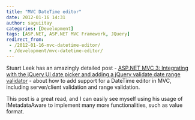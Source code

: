 ```yaml
---
title: "MVC DateTime editor"
date: 2012-01-16 14:31
author: saguiitay
categories: [Development]
tags: [ASP.NET, ASP.NET MVC Framework, JQuery]
redirect_from:
 - /2012-01-16-mvc-datetime-editor/
 - /development/mvc-datetime-editor/
---
```

Stuart Leek has an amazingly detailed post - [ASP.NET MVC 3: Integrating with the jQuery 
UI date picker and adding a jQuery validate date range validator](http://blogs.msdn.com/b/stuartleeks/archive/2011/01/25/asp-net-mvc-3-integrating-with-the-jquery-ui-date-picker-and-adding-a-jquery-validate-date-range-validator.aspx) - 
about how to add support for a DateTime editor in MVC, including server/client validation and range validation.

This post is a great read, and I can easily see myself using his usage of IMetadataAware to implement many more functionalities, such as value format.

